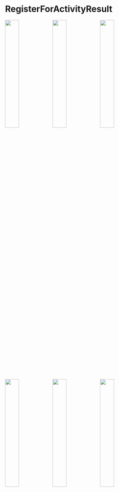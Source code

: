 # RegisterForActivityResult

<img src = "https://github.com/youuungh/android-example-kotlin/assets/97438155/10e04410-6d71-4c5d-a135-d0fa548720fd" width="30%" height="30%">
<img src = "https://github.com/youuungh/android-example-kotlin/assets/97438155/3623f5f6-fd78-4c7c-8823-9ad73319c2d5" width="30%" height="30%">
<img src = "https://github.com/youuungh/android-example-kotlin/assets/97438155/d3168d14-f191-4194-9732-b5a8998bbe78" width="30%" height="30%">
<br/>
<img src = "https://github.com/youuungh/android-example-kotlin/assets/97438155/3eaa37f8-2a2a-4af4-bcc6-37336b382a14" width="30%" height="30%">
<img src = "https://github.com/youuungh/android-example-kotlin/assets/97438155/1e4d225b-11b4-4cca-a5b5-f33788e89401" width="30%" height="30%">
<img src = "https://github.com/youuungh/android-example-kotlin/assets/97438155/b1b40510-f408-4a86-9e1a-461f5be22c37" width="30%" height="30%">
